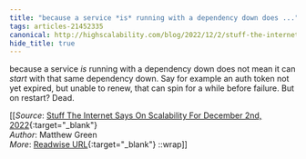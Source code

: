 ```yaml
---
title: "because a service *is* running with a dependency down does ..."
tags: articles-21452335
canonical: http://highscalability.com/blog/2022/12/2/stuff-the-internet-says-on-scalability-for-december-2nd-2022.html
hide_title: true
---
```


because a service *is* running with a dependency down does not mean it can *start* with that same dependency down. Say for example an auth token not yet expired, but unable to renew, that can spin for a while before failure. But on restart? Dead.


[[_Source_: [Stuff The Internet Says On Scalability For December 2nd, 2022](http://highscalability.com/blog/2022/12/2/stuff-the-internet-says-on-scalability-for-december-2nd-2022.html){:target="_blank"}<br>
_Author_: Matthew Green<br>
_More_: [Readwise URL](https://readwise.io/open/426386210){:target="_blank"}
::wrap]]